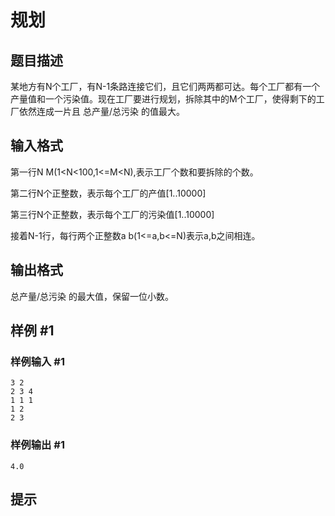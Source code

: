 # 规划

## 题目描述

某地方有N个工厂，有N-1条路连接它们，且它们两两都可达。每个工厂都有一个产量值和一个污染值。现在工厂要进行规划，拆除其中的M个工厂，使得剩下的工厂依然连成一片且 总产量/总污染 的值最大。


## 输入格式

第一行N M(1<N<100,1<=M<N),表示工厂个数和要拆除的个数。

第二行N个正整数，表示每个工厂的产值[1..10000]

第三行N个正整数，表示每个工厂的污染值[1..10000]

接着N-1行，每行两个正整数a b(1<=a,b<=N)表示a,b之间相连。


## 输出格式

总产量/总污染 的最大值，保留一位小数。


## 样例 #1

### 样例输入 #1
```
3 2
2 3 4
1 1 1
1 2
2 3
```

### 样例输出 #1

```
4.0
```

## 提示


